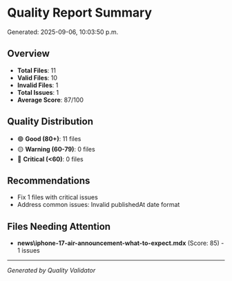 # Quality Report Summary

Generated: 2025-09-06, 10:03:50 p.m.

## Overview

- **Total Files**: 11
- **Valid Files**: 10
- **Invalid Files**: 1
- **Total Issues**: 1
- **Average Score**: 87/100

## Quality Distribution

- 🟢 **Good (80+)**: 11 files
- 🟡 **Warning (60-79)**: 0 files  
- 🔴 **Critical (<60)**: 0 files

## Recommendations

- Fix 1 files with critical issues
- Address common issues: Invalid publishedAt date format

## Files Needing Attention

- **news\iphone-17-air-announcement-what-to-expect.mdx** (Score: 85) - 1 issues

---
*Generated by Quality Validator*